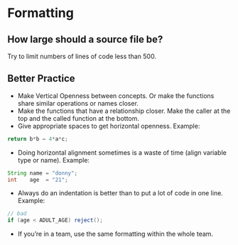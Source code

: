 # Formatting
## How large should a source file be?
Try to limit numbers of lines of code less than 500.

## Better Practice
* Make Vertical Openness between concepts. Or make the functions share similar operations or names closer.
* Make the functions that have a relationship closer. Make the caller at the top and the called function at the bottom.
* Give appropriate spaces to get horizontal openness. Example: 
``` java
return b*b – 4*a*c;
```
* Doing horizontal alignment sometimes is a waste of time (align variable type or name). Example:
```java
String name = "donny";
int	   age  = "21";
```
* Always do an indentation is better than to put a lot of code in one line. Example:
```java
// bad
if (age < ADULT_AGE) reject();
```
* If you’re in a team, use the same formatting within the whole team.

